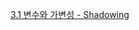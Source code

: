 [3.1 변수와 가변성 - Shadowing](https://rinthel.github.io/rust-lang-book-ko/ch03-01-variables-and-mutability.html#shadowing)
